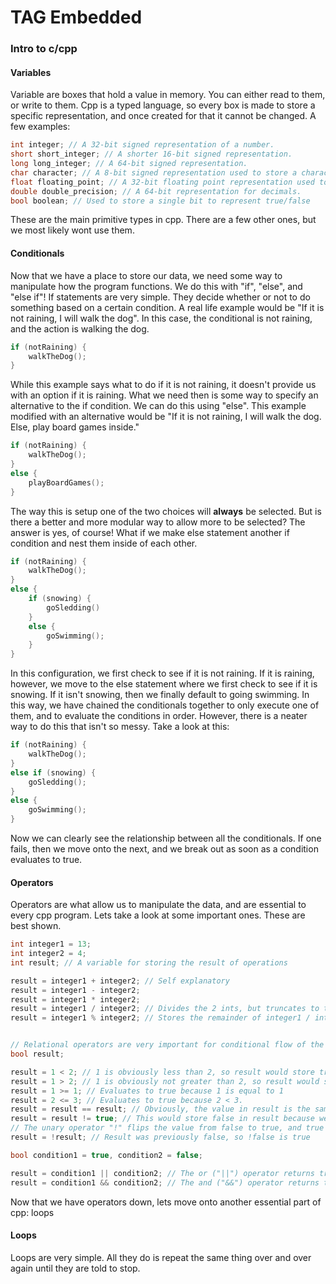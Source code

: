 # TAG Embedded

### Intro to c/cpp


#### Variables
Variable are boxes that hold a value in memory. You can either read to them, or write to them. Cpp is a typed language, so every box is made to store a specific representation, and once created for that it cannot be changed.
A few examples:
```cpp
int integer; // A 32-bit signed representation of a number.
short short_integer; // A shorter 16-bit signed representation.
long long_integer; // A 64-bit signed representation.
char character; // A 8-bit signed representation used to store a character.
float floating_point; // A 32-bit floating point representation used to store numbers with a certain decimal point precision.
double double_precision; // A 64-bit representation for decimals.
bool boolean; // Used to store a single bit to represent true/false
```

These are the main primitive types in cpp. There are a few other ones, but we most likely wont use them.

#### Conditionals
Now that we have a place to store our data, we need some way to manipulate how the program functions.
We do this with "if", "else", and "else if"!
If statements are very simple. They decide whether or not to do something based on a certain condition.
A real life example would be "If it is not raining, I will walk the dog". In this case, the conditional is not raining, and the action is walking the dog.

```Cpp
if (notRaining) {
    walkTheDog();
}
```
While this example says what to do if it is not raining, it doesn't provide us with an option if it is raining.
What we need then is some way to specify an alternative to the if condition. We can do this using "else".
This example modified with an alternative would be "If it is not raining, I will walk the dog. Else, play board games inside."

```Cpp
if (notRaining) {
    walkTheDog();
}
else {
    playBoardGames();
}
```

The way this is setup one of the two choices will **always** be selected. But is there a better and more modular way to allow more to be selected?
The answer is yes, of course!
What if we make else statement another if condition and nest them inside of each other.
```Cpp
if (notRaining) {
    walkTheDog();
}
else {
    if (snowing) {
        goSledding()
    }
    else {
        goSwimming();
    }
}
```

In this configuration, we first check to see if it is not raining. If it is raining, however, we move to the else statement where we first check to see if it is snowing.
If it isn't snowing, then we finally default to going swimming. In this way, we have chained the conditionals together to only execute one of them, and to evaluate the conditions in order. However, there is a neater way to do this that isn't so messy. Take a look at this:

```Cpp
if (notRaining) {
    walkTheDog();
}
else if (snowing) {
    goSledding();
}
else {
    goSwimming();
}
```

Now we can clearly see the relationship between all the conditionals. If one fails, then we move onto the next, and we break out as soon as a condition evaluates to true.

#### Operators
Operators are what allow us to manipulate the data, and are essential to every cpp program.
Lets take a look at some important ones.
These are best shown.

```Cpp
int integer1 = 13;
int integer2 = 4;
int result; // A variable for storing the result of operations

result = integer1 + integer2; // Self explanatory
result = integer1 - integer2;
result = integer1 * integer2;
result = integer1 / integer2; // Divides the 2 ints, but truncates to the nearing whole number. So result would be 3.
result = integer1 % integer2; // Stores the remainder of integer1 / integer2, and stores in result. Result would be 1


// Relational operators are very important for conditional flow of the program. Things like <, >, ==, !=, etc. return bool values which determine flow in the program.
bool result;

result = 1 < 2; // 1 is obviously less than 2, so result would store true.
result = 1 > 2; // 1 is obviously not greater than 2, so result would store false;
result = 1 >= 1; // Evaluates to true because 1 is equal to 1
result = 2 <= 3; // Evaluates to true because 2 < 3.
result = result == result; // Obviously, the value in result is the same as the value in result, so result should be true.
result = result != true; // This would store false in result because we previously stored true in result, and true != true evaluates to false
// The unary operator "!" flips the value from false to true, and true to false.
result = !result; // Result was previously false, so !false is true

bool condition1 = true, condition2 = false;

result = condition1 || condition2; // The or ("||") operator returns true if any one of its conditions returns true. So this stores true in result because condition1 is true.
result = condition1 && condition2; // The and ("&&") operator returns true only if both of its arguments are true. This would store false in result because condition2 is false;
```
Now that we have operators down, lets move onto another essential part of cpp: loops

#### Loops

Loops are very simple. All they do is repeat the same thing over and over again until they are told to stop.

